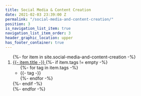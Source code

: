 ```yaml
---
title: Social Media & Content Creation
date: 2021-02-03 23:39:00 Z
permalink: "/social-media-and-content-creation/"
position: 3
is_navigation_list_item: true
navigation_list_item_order: 3
header_graphic_location: upper
has_footer_container: true
---
```


<!-- {%- include page_header.html -%} -->
<ol class="content_container-project_list_wrapper-client_list_wrapper">
	{%- for item in site.social-media-and-content-creation -%}
		<li class="project_list_wrapper-client_list_wrapper-project_list_item-client_list_item">
			<a class="--anchor_styling" href="{{- item.url -}}">
				{{- item.title -}}
			</a>
			{%- if item.tags != empty -%}
				<ul class="project_list_wrapper-client_list_wrapper-tag_list_wrapper">
					{%- for tag in item.tags -%}
						<li class="tag_list_wrapper-tag_list_item">
							{{- tag -}}
						</li>
					{%- endfor -%}
				</ul>
			{%- endif -%}
		</li>
	{%- endfor -%}
</ol>
